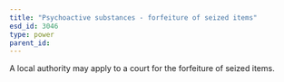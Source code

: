 ```yaml
---
title: "Psychoactive substances - forfeiture of seized items"
esd_id: 3046
type: power
parent_id:  
---
```


A local authority may apply to a court for the forfeiture of seized items.

